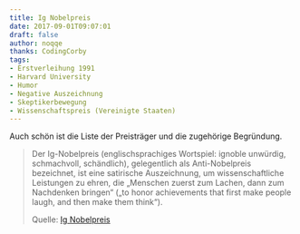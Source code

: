 ```yaml
---
title: Ig Nobelpreis
date: 2017-09-01T09:07:01
draft: false
author: noqqe
thanks: CodingCorby
tags:
- Erstverleihung 1991
- Harvard University
- Humor
- Negative Auszeichnung
- Skeptikerbewegung
- Wissenschaftspreis (Vereinigte Staaten)
---
```


Auch schön ist die Liste der Preisträger und die zugehörige Begründung.

> Der Ig-Nobelpreis (englischsprachiges Wortspiel: ignoble unwürdig,
> schmachvoll, schändlich), gelegentlich als Anti-Nobelpreis bezeichnet, ist
> eine satirische Auszeichnung, um wissenschaftliche Leistungen zu ehren, die
> „Menschen zuerst zum Lachen, dann zum Nachdenken bringen“ („to honor
> achievements that first make people laugh, and then make them think“).
>
> Quelle: [Ig Nobelpreis](https://de.wikipedia.org/wiki/Ig-Nobelpreis)
